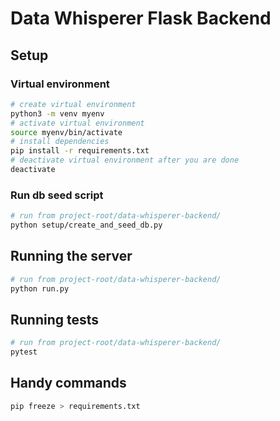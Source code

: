 # Data Whisperer Flask Backend

## Setup
### Virtual environment
```bash
# create virtual environment
python3 -m venv myenv
# activate virtual environment
source myenv/bin/activate
# install dependencies
pip install -r requirements.txt
# deactivate virtual environment after you are done
deactivate
```

### Run db seed script
```bash
# run from project-root/data-whisperer-backend/
python setup/create_and_seed_db.py
```

## Running the server
```bash
# run from project-root/data-whisperer-backend/
python run.py
```

## Running tests
```bash
# run from project-root/data-whisperer-backend/
pytest
```

## Handy commands
```bash
pip freeze > requirements.txt
```